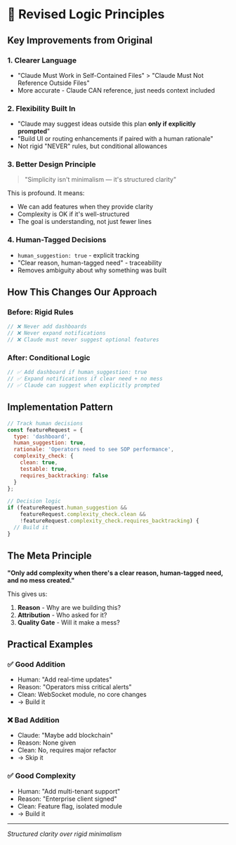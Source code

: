 # 🧠 Revised Logic Principles

## Key Improvements from Original

### 1. **Clearer Language**
- "Claude Must Work in Self-Contained Files" > "Claude Must Not Reference Outside Files"
- More accurate - Claude CAN reference, just needs context included

### 2. **Flexibility Built In**
- "Claude may suggest ideas outside this plan **only if explicitly prompted**"
- "Build UI or routing enhancements if paired with a human rationale"
- Not rigid "NEVER" rules, but conditional allowances

### 3. **Better Design Principle**
> "Simplicity isn't minimalism — it's structured clarity"

This is profound. It means:
- We can add features when they provide clarity
- Complexity is OK if it's well-structured
- The goal is understanding, not just fewer lines

### 4. **Human-Tagged Decisions**
- `human_suggestion: true` - explicit tracking
- "Clear reason, human-tagged need" - traceability
- Removes ambiguity about why something was built

## How This Changes Our Approach

### Before: Rigid Rules
```javascript
// ❌ Never add dashboards
// ❌ Never expand notifications
// ❌ Claude must never suggest optional features
```

### After: Conditional Logic
```javascript
// ✅ Add dashboard if human_suggestion: true
// ✅ Expand notifications if clear need + no mess
// ✅ Claude can suggest when explicitly prompted
```

## Implementation Pattern

```javascript
// Track human decisions
const featureRequest = {
  type: 'dashboard',
  human_suggestion: true,
  rationale: 'Operators need to see SOP performance',
  complexity_check: {
    clean: true,
    testable: true,
    requires_backtracking: false
  }
};

// Decision logic
if (featureRequest.human_suggestion && 
    featureRequest.complexity_check.clean &&
    !featureRequest.complexity_check.requires_backtracking) {
  // Build it
}
```

## The Meta Principle

**"Only add complexity when there's a clear reason, human-tagged need, and no mess created."**

This gives us:
1. **Reason** - Why are we building this?
2. **Attribution** - Who asked for it?
3. **Quality Gate** - Will it make a mess?

## Practical Examples

### ✅ Good Addition
- Human: "Add real-time updates"
- Reason: "Operators miss critical alerts"
- Clean: WebSocket module, no core changes
- → Build it

### ❌ Bad Addition
- Claude: "Maybe add blockchain"
- Reason: None given
- Clean: No, requires major refactor
- → Skip it

### ✅ Good Complexity
- Human: "Add multi-tenant support"
- Reason: "Enterprise client signed"
- Clean: Feature flag, isolated module
- → Build it

---
*Structured clarity over rigid minimalism*